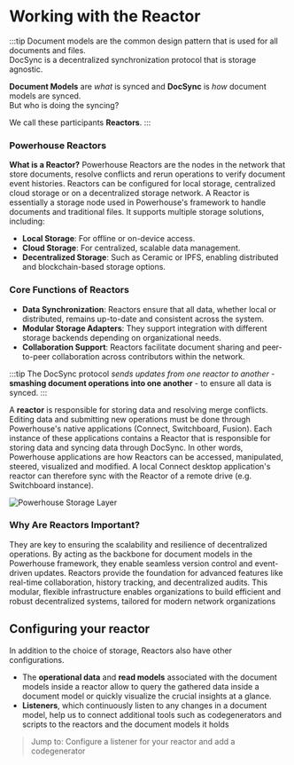 # Working with the Reactor

:::tip
Document models are the common design pattern that is used for all documents and files.  
DocSync is a decentralized synchronization protocol that is storage agnostic.

**Document Models** are _what_ is synced and **DocSync** is _how_ document models are synced.  
But who is doing the syncing?

We call these participants **Reactors**.
:::

### Powerhouse Reactors

**What is a Reactor?**
Powerhouse Reactors are the nodes in the network that store documents, resolve conflicts and rerun operations to verify document event histories. Reactors can be configured for local storage, centralized cloud storage or on a decentralized storage network. A Reactor is essentially a storage node used in Powerhouse's framework to handle documents and traditional files. It supports multiple storage solutions, including:

- **Local Storage**: For offline or on-device access.
- **Cloud Storage**: For centralized, scalable data management.
- **Decentralized Storage**: Such as Ceramic or IPFS, enabling distributed and blockchain-based storage options.

### Core Functions of Reactors

- **Data Synchronization**: Reactors ensure that all data, whether local or distributed, remains up-to-date and consistent across the system.
- **Modular Storage Adapters**: They support integration with different storage backends depending on organizational needs.
- **Collaboration Support**: Reactors facilitate document sharing and peer-to-peer collaboration across contributors within the network.

:::tip
The DocSync protocol _sends updates from one reactor to another_ - **smashing document operations into one another** - to ensure all data is synced.
:::

A **reactor** is responsible for storing data and resolving merge conflicts.  
Editing data and submitting new operations must be done through Powerhouse's native applications (Connect, Switchboard, Fusion). Each instance of these applications contains a Reactor that is responsible for storing data and syncing data through DocSync. In other words, Powerhouse applications are how Reactors can be accessed, manipulated, steered, visualized and modified. A local Connect desktop application's reactor can therefore sync with the Reactor of a remote drive (e.g. Switchboard instance).

<img src="/img/Powerhouse Website Drive.png" alt="Powerhouse Storage Layer"/>

### Why Are Reactors Important?

They are key to ensuring the scalability and resilience of decentralized operations.
By acting as the backbone for document models in the Powerhouse framework, they enable seamless version control and event-driven updates.
Reactors provide the foundation for advanced features like real-time collaboration, history tracking, and decentralized audits.
This modular, flexible infrastructure enables organizations to build efficient and robust decentralized systems, tailored for modern network organizations

## Configuring your reactor

In addition to the choice of storage, Reactors also have other configurations.

- The **operational data** and **read models** associated with the document models inside a reactor allow to query the gathered data inside a document model or quickly visualize the crucial insights at a glance.
- **Listeners**, which continuously listen to any changes in a document model, help us to connect additional tools such as codegenerators and scripts to the reactors and the document models it holds

> Jump to: Configure a listener for your reactor and add a codegenerator
